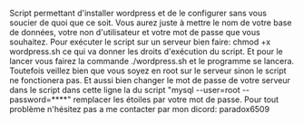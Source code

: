 Script permettant d'installer wordpress et de le configurer sans vous soucier de quoi que ce soit. Vous aurez juste à mettre le nom de votre base de données, votre non d'utilisateur et votre mot de passe que vous souhaitez.
Pour exécuter le script sur un serveur bien faire: chmod +x wordpress.sh ce qui va donner les droits d'exécution du script. Et pour le lancer vous fairez la commande ./wordpress.sh et le programme se lancera. Toutefois veillez bien que vous soyez en root sur le serveur sinon le script ne fonctionera pas. Et aussi bien changer le mot de passe de votre serveur dans le script dans cette ligne la du script "mysql --user=root --password=****" remplacer les étoiles par votre mot de passe.
Pour tout problème n'hésitez pas a me contacter par mon dicord: paradox6509
